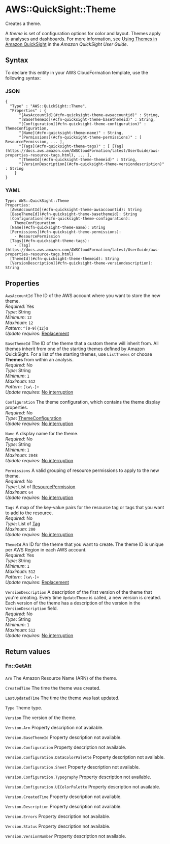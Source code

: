 # AWS::QuickSight::Theme<a name="aws-resource-quicksight-theme"></a>

Creates a theme\.

A _theme_ is set of configuration options for color and layout\. Themes apply to analyses and dashboards\. For more information, see [Using Themes in Amazon QuickSight](https://docs.aws.amazon.com/quicksight/latest/user/themes-in-quicksight.html) in the _Amazon QuickSight User Guide_\.

## Syntax<a name="aws-resource-quicksight-theme-syntax"></a>

To declare this entity in your AWS CloudFormation template, use the following syntax:

### JSON<a name="aws-resource-quicksight-theme-syntax.json"></a>

```
{
  "Type" : "AWS::QuickSight::Theme",
  "Properties" : {
      "[AwsAccountId](#cfn-quicksight-theme-awsaccountid)" : String,
      "[BaseThemeId](#cfn-quicksight-theme-basethemeid)" : String,
      "[Configuration](#cfn-quicksight-theme-configuration)" : ThemeConfiguration,
      "[Name](#cfn-quicksight-theme-name)" : String,
      "[Permissions](#cfn-quicksight-theme-permissions)" : [ ResourcePermission, ... ],
      "[Tags](#cfn-quicksight-theme-tags)" : [ [Tag](https://docs.aws.amazon.com/AWSCloudFormation/latest/UserGuide/aws-properties-resource-tags.html), ... ],
      "[ThemeId](#cfn-quicksight-theme-themeid)" : String,
      "[VersionDescription](#cfn-quicksight-theme-versiondescription)" : String
    }
}
```

### YAML<a name="aws-resource-quicksight-theme-syntax.yaml"></a>

```
Type: AWS::QuickSight::Theme
Properties:
  [AwsAccountId](#cfn-quicksight-theme-awsaccountid): String
  [BaseThemeId](#cfn-quicksight-theme-basethemeid): String
  [Configuration](#cfn-quicksight-theme-configuration):
    ThemeConfiguration
  [Name](#cfn-quicksight-theme-name): String
  [Permissions](#cfn-quicksight-theme-permissions):
    - ResourcePermission
  [Tags](#cfn-quicksight-theme-tags):
    - [Tag](https://docs.aws.amazon.com/AWSCloudFormation/latest/UserGuide/aws-properties-resource-tags.html)
  [ThemeId](#cfn-quicksight-theme-themeid): String
  [VersionDescription](#cfn-quicksight-theme-versiondescription): String
```

## Properties<a name="aws-resource-quicksight-theme-properties"></a>

`AwsAccountId` <a name="cfn-quicksight-theme-awsaccountid"></a>
The ID of the AWS account where you want to store the new theme\.  
_Required_: Yes  
_Type_: String  
_Minimum_: `12`  
_Maximum_: `12`  
_Pattern_: `^[0-9]{12}$`  
_Update requires_: [Replacement](https://docs.aws.amazon.com/AWSCloudFormation/latest/UserGuide/using-cfn-updating-stacks-update-behaviors.html#update-replacement)

`BaseThemeId` <a name="cfn-quicksight-theme-basethemeid"></a>
The ID of the theme that a custom theme will inherit from\. All themes inherit from one of the starting themes defined by Amazon QuickSight\. For a list of the starting themes, use `ListThemes` or choose **Themes** from within an analysis\.  
_Required_: No  
_Type_: String  
_Minimum_: `1`  
_Maximum_: `512`  
_Pattern_: `[\w\-]+`  
_Update requires_: [No interruption](https://docs.aws.amazon.com/AWSCloudFormation/latest/UserGuide/using-cfn-updating-stacks-update-behaviors.html#update-no-interrupt)

`Configuration` <a name="cfn-quicksight-theme-configuration"></a>
The theme configuration, which contains the theme display properties\.  
_Required_: No  
_Type_: [ThemeConfiguration](aws-properties-quicksight-theme-themeconfiguration.md)  
_Update requires_: [No interruption](https://docs.aws.amazon.com/AWSCloudFormation/latest/UserGuide/using-cfn-updating-stacks-update-behaviors.html#update-no-interrupt)

`Name` <a name="cfn-quicksight-theme-name"></a>
A display name for the theme\.  
_Required_: No  
_Type_: String  
_Minimum_: `1`  
_Maximum_: `2048`  
_Update requires_: [No interruption](https://docs.aws.amazon.com/AWSCloudFormation/latest/UserGuide/using-cfn-updating-stacks-update-behaviors.html#update-no-interrupt)

`Permissions` <a name="cfn-quicksight-theme-permissions"></a>
A valid grouping of resource permissions to apply to the new theme\.  
_Required_: No  
_Type_: List of [ResourcePermission](aws-properties-quicksight-theme-resourcepermission.md)  
_Maximum_: `64`  
_Update requires_: [No interruption](https://docs.aws.amazon.com/AWSCloudFormation/latest/UserGuide/using-cfn-updating-stacks-update-behaviors.html#update-no-interrupt)

`Tags` <a name="cfn-quicksight-theme-tags"></a>
A map of the key\-value pairs for the resource tag or tags that you want to add to the resource\.  
_Required_: No  
_Type_: List of [Tag](https://docs.aws.amazon.com/AWSCloudFormation/latest/UserGuide/aws-properties-resource-tags.html)  
_Maximum_: `200`  
_Update requires_: [No interruption](https://docs.aws.amazon.com/AWSCloudFormation/latest/UserGuide/using-cfn-updating-stacks-update-behaviors.html#update-no-interrupt)

`ThemeId` <a name="cfn-quicksight-theme-themeid"></a>
An ID for the theme that you want to create\. The theme ID is unique per AWS Region in each AWS account\.  
_Required_: Yes  
_Type_: String  
_Minimum_: `1`  
_Maximum_: `512`  
_Pattern_: `[\w\-]+`  
_Update requires_: [Replacement](https://docs.aws.amazon.com/AWSCloudFormation/latest/UserGuide/using-cfn-updating-stacks-update-behaviors.html#update-replacement)

`VersionDescription` <a name="cfn-quicksight-theme-versiondescription"></a>
A description of the first version of the theme that you're creating\. Every time `UpdateTheme` is called, a new version is created\. Each version of the theme has a description of the version in the `VersionDescription` field\.  
_Required_: No  
_Type_: String  
_Minimum_: `1`  
_Maximum_: `512`  
_Update requires_: [No interruption](https://docs.aws.amazon.com/AWSCloudFormation/latest/UserGuide/using-cfn-updating-stacks-update-behaviors.html#update-no-interrupt)

## Return values<a name="aws-resource-quicksight-theme-return-values"></a>

### Fn::GetAtt<a name="aws-resource-quicksight-theme-return-values-fn--getatt"></a>

#### <a name="aws-resource-quicksight-theme-return-values-fn--getatt-fn--getatt"></a>

`Arn` <a name="Arn-fn::getatt"></a>
The Amazon Resource Name \(ARN\) of the theme\.

`CreatedTime` <a name="CreatedTime-fn::getatt"></a>
The time the theme was created\.

`LastUpdatedTime` <a name="LastUpdatedTime-fn::getatt"></a>
The time the theme was last updated\.

`Type` <a name="Type-fn::getatt"></a>
Theme type\.

`Version` <a name="Version-fn::getatt"></a>
The version of the theme\.

`Version.Arn` <a name="Version.Arn-fn::getatt"></a>
Property description not available\.

`Version.BaseThemeId` <a name="Version.BaseThemeId-fn::getatt"></a>
Property description not available\.

`Version.Configuration` <a name="Version.Configuration-fn::getatt"></a>
Property description not available\.

`Version.Configuration.DataColorPalette` <a name="Version.Configuration.DataColorPalette-fn::getatt"></a>
Property description not available\.

`Version.Configuration.Sheet` <a name="Version.Configuration.Sheet-fn::getatt"></a>
Property description not available\.

`Version.Configuration.Typography` <a name="Version.Configuration.Typography-fn::getatt"></a>
Property description not available\.

`Version.Configuration.UIColorPalette` <a name="Version.Configuration.UIColorPalette-fn::getatt"></a>
Property description not available\.

`Version.CreatedTime` <a name="Version.CreatedTime-fn::getatt"></a>
Property description not available\.

`Version.Description` <a name="Version.Description-fn::getatt"></a>
Property description not available\.

`Version.Errors` <a name="Version.Errors-fn::getatt"></a>
Property description not available\.

`Version.Status` <a name="Version.Status-fn::getatt"></a>
Property description not available\.

`Version.VersionNumber` <a name="Version.VersionNumber-fn::getatt"></a>
Property description not available\.
